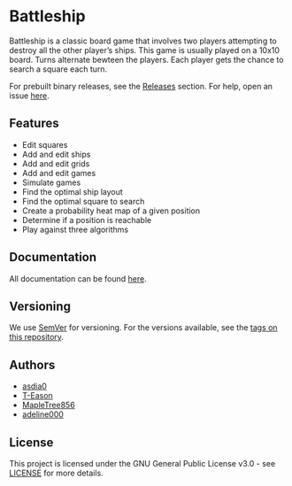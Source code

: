 # Battleship
Battleship is a classic board game that involves two players attempting to destroy all the other player’s ships. This game is usually played on a 10x10 board. Turns alternate bewteen the players. Each player gets the chance to search a square each turn.

For prebuilt binary releases, see the [Releases](https://github.com/asdia0/Battleship/releases) section. For help, open an issue [here](https://github.com/asdia0/Battleship/issues).

## Features
- Edit squares
- Add and edit ships
- Add and edit grids
- Add and edit games
- Simulate games
- Find the optimal ship layout
- Find the optimal square to search
- Create a probability heat map of a given position
- Determine if a position is reachable
- Play against three algorithms

## Documentation
All documentation can be found [here](https://github.com/asdia0/Battleship/tree/main/documentation).

## Versioning
We use [SemVer](http://semver.org/) for versioning. For the versions available, see the [tags on this repository](https://github.com/asdia0/Battleship/tags). 

## Authors
- [asdia0](https://github.com/asdia0)  
- [T-Eason](https://github.com/T-Eason)  
- [MapleTree856](https://github.com/MapleTree856)
- [adeline000](https://github.com/adeline000)

## License
This project is licensed under the GNU General Public License v3.0 - see [LICENSE](https://github.com/asdia0/Battleship/blob/main/LICENSE) for more details.
